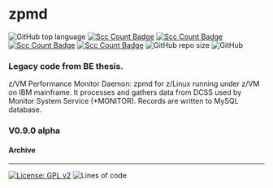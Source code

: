 # zpmd
![GitHub top language](https://img.shields.io/github/languages/top/pak-center/zpmd?style=plastic)
[![Scc Count Badge](https://sloc.xyz/github/pak-center/zpmd/)](https://github.com/pak-center/zpmd/)
[![Scc Count Badge](https://sloc.xyz/github/pak-center/zpmd/?category=code)](https://github.com/pak-center/zpmd/)
[![Scc Count Badge](https://sloc.xyz/github/pak-center/zpmd/?category=comments)](https://github.com/pak-center/zpmd/)
[![Scc Count Badge](https://sloc.xyz/github/pak-center/zpmd/?category=blanks)](https://github.com/pak-center/zpmd/)
![GitHub repo size](https://img.shields.io/github/repo-size/pak-center/zpmd?style=plastic)
![GitHub](https://img.shields.io/github/license/pak-center/zpmd?style=plastic)

### Legacy code from BE thesis.

z/VM Performance Monitor Daemon: zpmd for z/Linux running under z/VM on IBM mainframe. It processes and gathers data from DCSS used by Monitor System Service (*MONITOR). Records are written to MySQL database. 

### V0.9.0 alpha


#### Archive
---

[![License: GPL v2](https://img.shields.io/badge/License-GPL_v2-blue.svg)](https://www.gnu.org/licenses/old-licenses/gpl-2.0.en.html)
![Lines of code](https://img.shields.io/tokei/lines/github/pak-center/zpmd?label=total%20lines%20of%20code&style=plastic)
